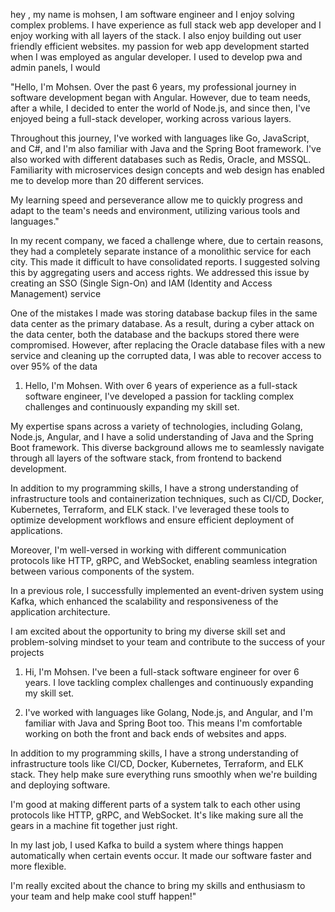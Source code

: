 hey , my name is mohsen, I am software engineer and I enjoy solving complex problems.
I have experience as full stack web app developer and I enjoy working with all layers of the stack.
I also enjoy building out user friendly efficient websites.
my passion for web app development started when I was employed as angular developer.
I used to develop pwa and admin panels, I would




"Hello, I'm Mohsen. Over the past 6 years, my professional journey in software development began with Angular. However, due to team needs, after a while, I decided to enter the world of Node.js, and since then, I've enjoyed being a full-stack developer, working across various layers.

Throughout this journey, I've worked with languages like Go, JavaScript, and C#, and I'm also familiar with Java and the Spring Boot framework. I've also worked with different databases such as Redis, Oracle, and MSSQL. Familiarity with microservices design concepts and web design has enabled me to develop more than 20 different services.

My learning speed and perseverance allow me to quickly progress and adapt to the team's needs and environment, utilizing various tools and languages."

In my recent company, we faced a challenge where, due to certain reasons, they had a completely separate instance of a monolithic service for each city. This made it difficult to have consolidated reports. I suggested solving this by aggregating users and access rights. We addressed this issue by creating an SSO (Single Sign-On) and IAM (Identity and Access Management) service


One of the mistakes I made was storing database backup files in the same data center as the primary database. As a result, during a cyber attack on the data center, both the database and the backups stored there were compromised. However, after replacing the Oracle database files with a new service and cleaning up the corrupted data, I was able to recover access to over 95% of the data






1. Hello, I'm Mohsen. With over 6 years of experience as a full-stack software engineer, I've developed a passion for tackling complex challenges and continuously expanding my skill set.

My expertise spans across a variety of technologies, including Golang, Node.js, Angular, and I have a solid understanding of Java and the Spring Boot framework. This diverse background allows me to seamlessly navigate through all layers of the software stack, from frontend to backend development.

In addition to my programming skills, I have a strong understanding of infrastructure tools and containerization techniques, such as CI/CD, Docker, Kubernetes, Terraform, and ELK stack. I've leveraged these tools to optimize development workflows and ensure efficient deployment of applications.

Moreover, I'm well-versed in working with different communication protocols like HTTP, gRPC, and WebSocket, enabling seamless integration between various components of the system.

In a previous role, I successfully implemented an event-driven system using Kafka, which enhanced the scalability and responsiveness of the application architecture.

I am excited about the opportunity to bring my diverse skill set and problem-solving mindset to your team and contribute to the success of your projects





1. Hi, I'm Mohsen. I've been a full-stack software engineer for over 6 years. I love tackling complex challenges and continuously expanding my skill set.

2. I've worked with languages like Golang, Node.js, and Angular, and I'm familiar with Java and Spring Boot too. This means I'm comfortable working on both the front and back ends of websites and apps.

In addition to my programming skills, I have a strong understanding of infrastructure tools like CI/CD, Docker, Kubernetes, Terraform, and ELK stack. They help make sure everything runs smoothly when we're building and deploying software.

I'm good at making different parts of a system talk to each other using protocols like HTTP, gRPC, and WebSocket. It's like making sure all the gears in a machine fit together just right.

In my last job, I used Kafka to build a system where things happen automatically when certain events occur. It made our software faster and more flexible.

I'm really excited about the chance to bring my skills and enthusiasm to your team and help make cool stuff happen!"